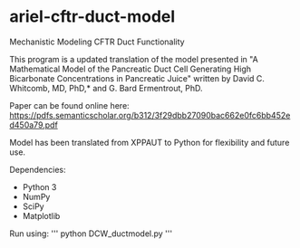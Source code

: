 # ariel-cftr-duct-model
Mechanistic Modeling CFTR Duct Functionality

This program is a updated translation of the model presented in "A Mathematical Model of the Pancreatic Duct Cell Generating High Bicarbonate Concentrations in Pancreatic Juice" written by David C. Whitcomb, MD, PhD,* and G. Bard Ermentrout, PhD.

Paper can be found online here: https://pdfs.semanticscholar.org/b312/3f29dbb27090bac662e0fc6bb452ed450a79.pdf

Model has been translated from XPPAUT to Python for flexibility and future use.

Dependencies:
* Python 3
* NumPy
* SciPy
* Matplotlib

Run using:
'''
python DCW_ductmodel.py
'''